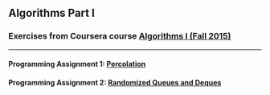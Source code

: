 ## Algorithms Part I
### Exercises from Coursera course [Algorithms I (Fall 2015)](https://www.coursera.org/course/algs4partI)
-------------------------------------

#### Programming Assignment 1: [Percolation](http://coursera.cs.princeton.edu/algs4/assignments/percolation.html)
#### Programming Assignment 2: [Randomized Queues and Deques](http://coursera.cs.princeton.edu/algs4/assignments/queues.html)
